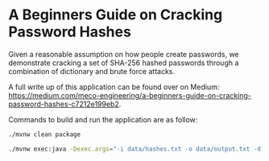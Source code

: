 # A Beginners Guide on Cracking Password Hashes

Given a reasonable assumption on how people create passwords, we demonstrate cracking a set of SHA-256 hashed passwords through a combination of dictionary and brute force attacks.

A full write up of this application can be found over on Medium: https://medium.com/meco-engineering/a-beginners-guide-on-cracking-password-hashes-c7212e199eb2.

Commands to build and run the application are as follow:

```bash
./mvnw clean package

./mvnw exec:java -Dexec.args="-i data/hashes.txt -o data/output.txt -d data/dictionary"
```
